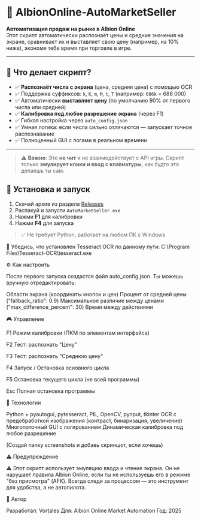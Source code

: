 # 🛵 AlbionOnline-AutoMarketSeller

**Автоматизация продаж на рынке в Albion Online**  
Этот скрипт автоматически распознаёт цены и средние значения на экране, сравнивает их и выставляет свою цену (например, на 10% ниже), экономя тебе время при торговле в игре.

---

## 🎯 Что делает скрипт?

- ✅ **Распознаёт числа с экрана** (цена, средняя цена) с помощью OCR
- ✅ Поддержка суффиксов: `k`, `K`, `m`, `M`, `t`, `T` (например: `686k` = 686 000)
- ✅ Автоматически **выставляет цену** (по умолчанию 90% от первого числа или средней)
- ✅ **Калибровка под любое разрешение экрана** (через F1)
- ✅ Гибкая настройка через `auto_config.json`
- ✅ Умная логика: если числа сильно отличаются — запускает точное распознавание
- ✅ Полноценный GUI с логами в реальном времени

---

> ⚠️ **Важно**: Это **не чит** и не взаимодействует с API игры. Скрипт только **эмулирует клики и ввод с клавиатуры**, как будто это делаешь ты сам.

## 🚀 Установка и запуск

1. Скачай архив из раздела [Releases]([https://github.com/твой-ник/AlbionOnline-AutoMarketSeller/releases](https://github.com/Vortales/AlbionOnline-AutoMarketSeller/releases))
2. Распакуй и запусти `AutoMarketSeller.exe`
3. Нажми **F1** для калибровки
4. Нажми **F4** для запуска

> ✅ Не требует Python, работает на любом ПК с Windows


🔧 Убедись, что установлен Tesseract OCR по данному пути:
C:\Program Files\Tesseract-OCR\tesseract.exe


⚙️ Как настроить

После первого запуска создастся файл auto_config.json.
Ты можешь вручную отредактировать:

Области экрана (координаты кнопок и цен)
Процент от средней цены ("fallback_ratio": 0.9)
Максимальное различие между ценами ("max_difference_percent": 30)
Время между действиями

🎮 Управление

F1
Режим калибровки (ПКМ по элементам интерфейса)

F2
Тест: распознать "Цену"

F3
Тест: распознать "Среднюю цену"

F4
Запуск / Остановка основного цикла

F5
Остановка текущего цикла (не всей программы)

Esc
Полная остановка программы

🧰 Технологии

Python + pyautogui, pytesseract, PIL, OpenCV, pynput, tkinter
OCR с предобработкой изображения (контраст, бинаризация, увеличение)
Многопоточный GUI с логированием
Динамическая калибровка под любое разрешение


(Создай папку screenshots и добавь скриншот, если хочешь)

⚠️ Предупреждение

⚠️ Этот скрипт использует эмуляцию ввода и чтение экрана.
Он не нарушает правила Albion Online, если ты не используешь его в режиме "без присмотра" (AFK).
Всегда следи за процессом — это инструмент для удобства, а не автопилота. 



💬 Автор

Разработал: Vortales
Для: Albion Online Market Automation
Год: 2025
